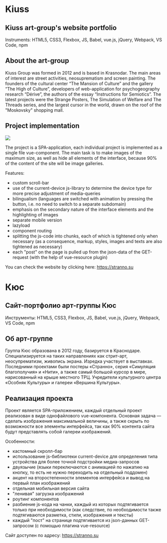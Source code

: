 # Kiuss

## Kiuss art-group's website portfolio

Instruments: HTML5, CSS3, Flexbox, JS, Babel, vue.js, jQuery, Webpack, VS Code, npm

##  About the art-group

Kiuss Group was formed in 2012 and is based in Krasnodar. The main areas of interest are street activities, neosuprematism and screen painting. The founders of the cultural center “The Mansion of Culture” and the gallery “The High of Culture”, developers of web-application for psychogeography research “Dérive”, the authors of the essay “Instructions for Semiotics”. The latest projects were the Strange Posters, The Simulation of Welfare and The Threads series, and the largest cursor in the world, drawn on the roof of the "Moskovsky" shopping mall.

## Project implementation

![](https://stranno.su/src/assets/images/design.png)

The project is a SPA-application, each individual project is implemented as a single file vue-component. The main task is to make images of the maximum size, as well as hide all elements of the interface, because 90% of the content of the site will be image galleries.

Features:
- custom scroll-bar
- use of the current-device js-library to determine the device type for more precise adjustment of media-queries
- bilingualism (languages are switched with animation by pressing the button, i.e. no need to switch to a separate subdomain)
- emphasis on the secondary nature of the interface elements and the highlighting of images
- separate mobile version
- lazyload
- component routing
- splitting the js-code into chunks, each of which is tightened only when necessary (as a consequence, markup, styles, images and texts are also tightened as necessary)
- each "post" on the page is pulled up from the json-data of the GET-request (with the help of vue-resource plugin)

You can check the website by clicking here:
https://stranno.su

# Кюс

## Сайт-портфолио арт-группы Кюс

Инструменты: HTML5, CSS3, Flexbox, JS, Babel, vue.js, jQuery, Webpack, VS Code, npm

## Об арт-группе

Группа Кюс образована в 2012 году, базируется в Краснодаре. Специализируется на таких направлениях как стрит-арт, неосупрематизм, живопись экрана. Изредка участвует в выставках. Последними проектами были постеры «Странно», серия «Симуляция благополучия» и «Нити», а также самый большой курсор в мире, нарисованный на крыше местного ТРЦ. Учредители культурного центра «Особняк Культуры» и галереи «Вершина Культуры».

## Реализация проекта

Проект является SPA-приложением, каждый отдельный проект реализован в виде однофайлового vue-компонента. Основная задача — сделать изображения максимальной величины, а также скрыть по возможности все элементы интерфейса, так как 90% контента сайта будут представлять собой галереи изображений.

Особенности:
- кастомный скролл-бар
- использование js-библиотеки current-device для определения типа устройства для более точной подстройки медиа-запросов
- двуязычие (языки переключаются с анимацией по нажатию на кнопку, то есть не нужно переходить на отдельный поддомен)
- акцент на второстепенности элементов интерфейса и вывод на первый план изображений
- отдельная мобильная версия сайта
- "ленивая" загрузка изображений
- роутинг компонентов
- разбиение js-кода на чанки, каждый из которых подтягивается только при необходимости (как следствие, по необходимости также подтягиваются разметка, стили, изображения и тексты)
- каждый "пост" на странице подтягивается из json-данных GET-запросом (с помощью плагина vue-resource)

Сайт доступен по адресу:
https://stranno.su
